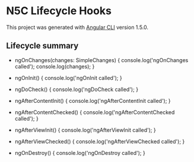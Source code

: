 # N5C Lifecycle Hooks

This project was generated with [Angular CLI](https://github.com/angular/angular-cli) version 1.5.0.

## Lifecycle summary

* ngOnChanges(changes: SimpleChanges) {
    console.log('ngOnChanges called');
    console.log(changes);
  }

* ngOnInit() {
    console.log('ngOnInit called');
  }

* ngDoCheck() {
    console.log('ngDoCheck called');
  }

* ngAfterContentInit() {
    console.log('ngAfterContentInit called');
  }

* ngAfterContentChecked() {
    console.log('ngAfterContentChecked called');
  }

 * ngAfterViewInit() {
    console.log('ngAfterViewInit called');
  }

*  ngAfterViewChecked() {
    console.log('ngAfterViewChecked called');
  }

* ngOnDestroy() {
    console.log('ngOnDestroy called');
  }
